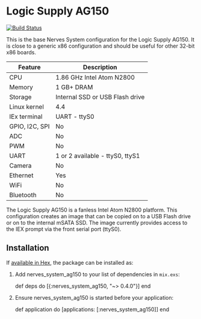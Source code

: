 # Logic Supply AG150
[![Build Status](https://travis-ci.org/nerves-project/nerves_system_ag150.png?branch=master)](https://travis-ci.org/nerves-project/nerves_system_ag150)

This is the base Nerves System configuration for the Logic Supply AG150. It is close to a generic x86
configuration and should be useful for other 32-bit x86 boards.

| Feature              | Description                     |
| -------------------- | ------------------------------- |
| CPU                  | 1.86 GHz Intel Atom N2800       |
| Memory               | 1 GB+ DRAM                      |
| Storage              | Internal SSD or USB Flash drive |
| Linux kernel         | 4.4                          |
| IEx terminal         | UART - ttyS0                    |
| GPIO, I2C, SPI       | No                              |
| ADC                  | No                              |
| PWM                  | No                              |
| UART                 | 1 or 2 available - ttyS0, ttyS1 |
| Camera               | No                              |
| Ethernet             | Yes                             |
| WiFi                 | No                              |
| Bluetooth            | No                              |

The Logic Supply AG150 is a fanless Intel Atom N2800 platform. This
configuration creates an image that can be copied on to a USB Flash drive or on
to the internal mSATA SSD. The image currently provides access to the IEX prompt
via the front serial port (ttyS0).

## Installation

If [available in Hex](https://hex.pm/docs/publish), the package can be installed as:

  1. Add nerves_system_ag150 to your list of dependencies in `mix.exs`:

        def deps do
          [{:nerves_system_ag150, "~> 0.4.0"}]
        end

  2. Ensure nerves_system_ag150 is started before your application:

        def application do
          [applications: [:nerves_system_ag150]]
        end
